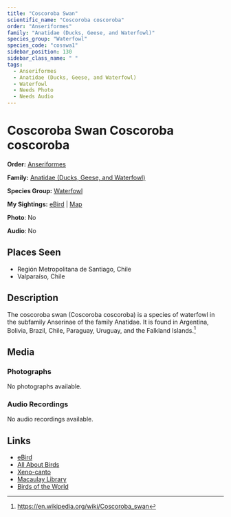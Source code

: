 ```yaml
---
title: "Coscoroba Swan"
scientific_name: "Coscoroba coscoroba"
order: "Anseriformes"
family: "Anatidae (Ducks, Geese, and Waterfowl)"
species_group: "Waterfowl"
species_code: "cosswa1"
sidebar_position: 130
sidebar_class_name: " "
tags: 
  - Anseriformes
  - Anatidae (Ducks, Geese, and Waterfowl)
  - Waterfowl
  - Needs Photo
  - Needs Audio
---
```


# Coscoroba Swan <span className='sci_name'>Coscoroba coscoroba</span>

**Order:** [Anseriformes](/tags/anseriformes)

**Family:** [Anatidae (Ducks, Geese, and Waterfowl)](/tags/anatidae-ducks-geese-and-waterfowl)

**Species Group:** [Waterfowl](/tags/waterfowl)

**My Sightings:** [eBird](https://ebird.org/lifelist?r=world&time=life&spp=cosswa1) | [Map](/map?species_code=cosswa1)

**Photo**: No 

**Audio**: No

## Places Seen

* Región Metropolitana de Santiago, Chile
* Valparaíso, Chile

## Description
The coscoroba swan (Coscoroba coscoroba) is a species of waterfowl in the subfamily Anserinae of the family Anatidae. It is found in Argentina, Bolivia, Brazil, Chile, Paraguay, Uruguay, and the Falkland Islands.[^1]

[^1]: https://en.wikipedia.org/wiki/Coscoroba_swan

## Media
### Photographs
No photographs available.

### Audio Recordings
No audio recordings available.

## Links
* [eBird](https://ebird.org/species/cosswa1) 
* [All About Birds](https://www.allaboutbirds.org/guide/cosswa1) 
* [Xeno-canto](https://www.xeno-canto.org/species/coscoroba-coscoroba) 
* [Macaulay Library](https://search.macaulaylibrary.org/catalog?taxonCode=cosswa1&sort=rating_rank_desc)
* [Birds of the World](https://birdsoftheworld.org/bow/species/cosswa1)
